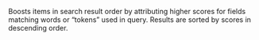Boosts items in search result order by attributing higher scores for fields matching words or “tokens” used in query. Results are sorted by scores in descending order.
